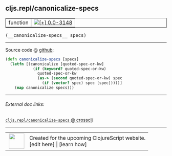 ## cljs.repl/canonicalize-specs



 <table border="1">
<tr>
<td>function</td>
<td><a href="https://github.com/cljsinfo/cljs-api-docs/tree/0.0-3148"><img valign="middle" alt="[+] 0.0-3148" title="Added in 0.0-3148" src="https://img.shields.io/badge/+-0.0--3148-lightgrey.svg"></a> </td>
</tr>
</table>


 <samp>
(__canonicalize-specs__ specs)<br>
</samp>

---







Source code @ [github](https://github.com/clojure/clojurescript/blob/r1.7.28/src/main/clojure/cljs/repl.cljc#L568-L574):

```clj
(defn canonicalize-specs [specs]
  (letfn [(canonicalize [quoted-spec-or-kw]
            (if (keyword? quoted-spec-or-kw)
              quoted-spec-or-kw
              (as-> (second quoted-spec-or-kw) spec
                (if (vector? spec) spec [spec]))))]
    (map canonicalize specs)))
```

<!--
Repo - tag - source tree - lines:

 <pre>
clojurescript @ r1.7.28
└── src
    └── main
        └── clojure
            └── cljs
                └── <ins>[repl.cljc:568-574](https://github.com/clojure/clojurescript/blob/r1.7.28/src/main/clojure/cljs/repl.cljc#L568-L574)</ins>
</pre>

-->

---



###### External doc links:

[`cljs.repl/canonicalize-specs` @ crossclj](http://crossclj.info/fun/cljs.repl/canonicalize-specs.html)<br>

---

 <table>
<tr><td>
<img valign="middle" align="right" width="48px" src="http://i.imgur.com/Hi20huC.png">
</td><td>
Created for the upcoming ClojureScript website.<br>
[edit here] | [learn how]
</td></tr></table>

[edit here]:https://github.com/cljsinfo/cljs-api-docs/blob/master/cljsdoc/cljs.repl_canonicalize-specs.cljsdoc
[learn how]:https://github.com/cljsinfo/cljs-api-docs/wiki/cljsdoc-files

<!--

This information was too distracting to show to readers, but I'll leave it
commented here since it is helpful to:

- pretty-print the data used to generate this document
- and show how to retrieve that data



The API data for this symbol:

```clj
{:ns "cljs.repl",
 :name "canonicalize-specs",
 :type "function",
 :signature ["[specs]"],
 :source {:code "(defn canonicalize-specs [specs]\n  (letfn [(canonicalize [quoted-spec-or-kw]\n            (if (keyword? quoted-spec-or-kw)\n              quoted-spec-or-kw\n              (as-> (second quoted-spec-or-kw) spec\n                (if (vector? spec) spec [spec]))))]\n    (map canonicalize specs)))",
          :title "Source code",
          :repo "clojurescript",
          :tag "r1.7.28",
          :filename "src/main/clojure/cljs/repl.cljc",
          :lines [568 574]},
 :full-name "cljs.repl/canonicalize-specs",
 :full-name-encode "cljs.repl_canonicalize-specs",
 :history [["+" "0.0-3148"]]}

```

Retrieve the API data for this symbol:

```clj
;; from Clojure REPL
(require '[clojure.edn :as edn])
(-> (slurp "https://raw.githubusercontent.com/cljsinfo/cljs-api-docs/catalog/cljs-api.edn")
    (edn/read-string)
    (get-in [:symbols "cljs.repl/canonicalize-specs"]))
```

-->
